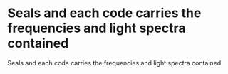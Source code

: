 # Seals and each code carries the frequencies and light spectra contained

Seals and each code carries the frequencies and light spectra contained